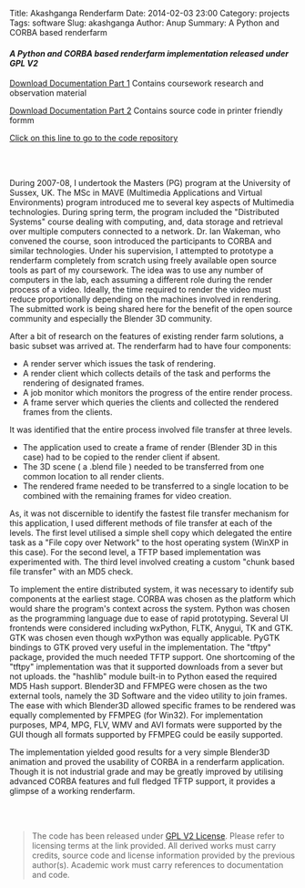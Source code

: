 Title: Akashganga Renderfarm
Date: 2014-02-03 23:00
Category: projects
Tags: software
Slug: akashganga
Author: Anup
Summary: A Python and CORBA based renderfarm

#### *A Python and CORBA based renderfarm implementation released under GPL V2*

[Download Documentation Part 1](|filename|/extras/pdfs/akashganga/AkashGangaExplanation.pdf) Contains coursework research and observation material

[Download Documentation Part 2](|filename|/extras/pdfs/akashganga/AkashGangaCode.pdf) Contains source code in printer friendly formm

[Click on this line to go to the code repository](http://hg.arkntek.in/akashganga)

<br/>
<br/>

During 2007-08, I undertook the Masters (PG) program at the University of Sussex, UK. The MSc in MAVE (Multimedia Applications and Virtual Environments) program introduced me to several key aspects of Multimedia technologies. During spring term, the program included the "Distributed Systems" course dealing with computing, and, data storage and retrieval over multiple computers connected to a network. Dr. Ian Wakeman, who convened the course, soon introduced the participants to CORBA and similar technologies. Under his supervision, I attempted to prototype a renderfarm completely from scratch using freely available open source tools as part of my coursework. The idea was to use any number of computers in the lab, each assuming a different role during the render process of a video. Ideally, the time required to render the video must reduce proportionally depending on the machines involved in rendering. The submitted work is being shared here for the benefit of the open source community and especially the Blender 3D community.

After a bit of research on the features of existing render farm solutions, a basic subset was arrived at. The renderfarm had to have four components:

* A render server which issues the task of rendering.
* A render client which collects details of the task and performs the rendering of designated frames.
* A job monitor which monitors the progress of the entire render process.
* A frame server which queries the clients and collected the rendered frames from the clients.

It was identified that the entire process involved file transfer at three levels.

* The application used to create a frame of render (Blender 3D in this case) had to be copied to the render client if absent.
* The 3D scene ( a .blend file ) needed to be transferred from one common location to all render clients.
* The rendered frame needed to be transferred to a single location to be combined with the remaining frames for video creation.

As, it was not discernible to identify the fastest file transfer mechanism for this application, I used different methods of file transfer at each of the levels. The first level utilised a simple shell copy which delegated the entire task as a "File copy over Network" to the host operating system (WinXP in this case). For the second level, a TFTP based implementation was experimented with. The third level involved creating a custom "chunk based file transfer" with an MD5 check.

To implement the entire distributed system, it was necessary to identify sub components at the earliest stage. CORBA was chosen as the platform which would share the program's context across the system. Python was chosen as the programming language due to ease of rapid prototyping. Several UI frontends were considered including wxPython, FLTK, Anygui, TK and GTK. GTK was chosen even though wxPython was equally applicable. PyGTK bindings to GTK proved very useful in the implementation. The "tftpy" package, provided the much needed TFTP support. One shortcoming of the "tftpy" implementation was that it supported downloads from a sever but not uploads. the "hashlib" module built-in to Python eased the required MD5 Hash support. Blender3D and FFMPEG were chosen as the two external tools, namely the 3D Software and the video utility to join frames. The ease with which Blender3D allowed specific frames to be rendered was equally complemented by FFMPEG (for Win32). For implementation purposes, MP4, MPG, FLV, WMV and AVI formats were supported by the GUI though all formats supported by FFMPEG could be easily supported.

The implementation yielded good results for a very simple Blender3D animation and proved the usability of CORBA in a renderfarm application. Though it is not industrial grade and may be greatly improved by utilising advanced CORBA features and full fledged TFTP support, it provides a glimpse of a working renderfarm. 

<br/>
<br/>

> The code has been released under [GPL V2 License](http://www.gnu.org/licenses/old-licenses/gpl-2.0.html). Please refer to licensing terms at the link provided.
> All derived works must carry credits, source code and license information provided by the previous author(s).
> Academic work must carry references to documentation and code.
